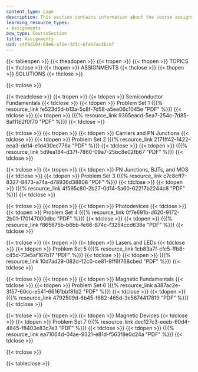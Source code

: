 ```yaml
---
content_type: page
description: This section contains information about the course assignments.
learning_resource_types:
- Assignments
ocw_type: CourseSection
title: Assignments
uid: c4f9d104-69e6-a72e-3d1c-6fa67ac26cef
---
```


{{< tableopen >}}
{{< theadopen >}}
{{< tropen >}}
{{< thopen >}}
TOPICS
{{< thclose >}}
{{< thopen >}}
ASSIGNMENTS
{{< thclose >}}
{{< thopen >}}
SOLUTIONS
{{< thclose >}}

{{< trclose >}}

{{< theadclose >}}
{{< tropen >}}
{{< tdopen >}}
Semiconductor Fundamentals
{{< tdclose >}}
{{< tdopen >}}
Problem Set 1 ({{% resource_link fe523d5d-b13a-5c8f-7d58-a5ee06c1045e "PDF" %}})
{{< tdclose >}}
{{< tdopen >}}
({{% resource_link 9365eacd-5ea7-254c-7d85-8af1162f0f70 "PDF" %}})
{{< tdclose >}}

{{< trclose >}}
{{< tropen >}}
{{< tdopen >}}
Carriers and PN Junctions
{{< tdclose >}}
{{< tdopen >}}
Problem Set 2 ({{% resource_link 2171ff42-1422-eea3-dd14-e1d430ec776a "PDF" %}})
{{< tdclose >}}
{{< tdopen >}}
({{% resource_link 5d9ea184-d37f-7860-09a7-25bc8e02fb67 "PDF" %}})
{{< tdclose >}}

{{< trclose >}}
{{< tropen >}}
{{< tdopen >}}
PN Junctions, BJTs, and MOS
{{< tdclose >}}
{{< tdopen >}}
Problem Set 3 ({{% resource_link c7c8cff7-8327-8473-a74a-d78936d38808 "PDF" %}})
{{< tdclose >}}
{{< tdopen >}}
({{% resource_link 4f595c80-2b27-0d14-5a60-62217b2244c8 "PDF" %}})
{{< tdclose >}}

{{< trclose >}}
{{< tropen >}}
{{< tdopen >}}
Photodevices
{{< tdclose >}}
{{< tdopen >}}
Problem Set 4 ({{% resource_link 0f7e691b-d620-9172-2b01-170147000dbc "PDF" %}})
{{< tdclose >}}
{{< tdopen >}}
({{% resource_link f865675b-b6bb-fe66-874c-f3254ccd638e "PDF" %}})
{{< tdclose >}}

{{< trclose >}}
{{< tropen >}}
{{< tdopen >}}
Lasers and LEDs
{{< tdclose >}}
{{< tdopen >}}
Problem Set 5 ({{% resource_link 1cb83a7f-cfc5-ffb8-c45d-73e5af167b17 "PDF" %}})
{{< tdclose >}}
{{< tdopen >}}
({{% resource_link 10d7ad29-082d-12c0-ce81-9ff6f768cbed "PDF" %}})
{{< tdclose >}}

{{< trclose >}}
{{< tropen >}}
{{< tdopen >}}
Magnetic Fundamentals
{{< tdclose >}}
{{< tdopen >}}
Problem Set 6 ({{% resource_link a387ac2e-3f57-60cc-e541-66161bbf81d2 "PDF" %}})
{{< tdclose >}}
{{< tdopen >}}
({{% resource_link 4792509d-6b45-f682-465d-3e5674417819 "PDF" %}})
{{< tdclose >}}

{{< trclose >}}
{{< tropen >}}
{{< tdopen >}}
Magnetic Devices
{{< tdclose >}}
{{< tdopen >}}
Problem Set 7 ({{% resource_link dec127c3-eeeb-60d4-4845-f8403e83c7e3 "PDF" %}})
{{< tdclose >}}
{{< tdopen >}}
({{% resource_link ea71064d-04ae-9321-e81d-f563f8e0d24a "PDF" %}})
{{< tdclose >}}

{{< trclose >}}

{{< tableclose >}}
